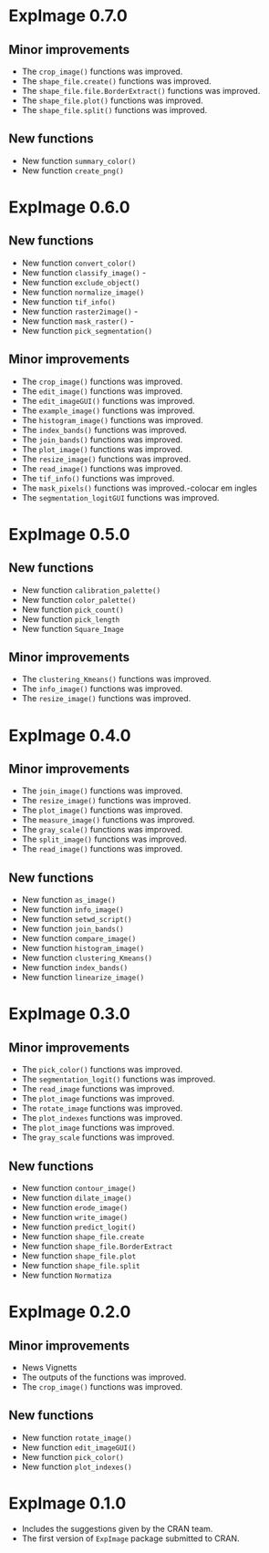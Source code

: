 # ExpImage 0.7.0
## Minor improvements
* The `crop_image()` functions was improved.
* The `shape_file.create()` functions was improved.
* The `shape_file.file.BorderExtract()` functions was improved.
* The `shape_file.plot()` functions was improved.
* The `shape_file.split()` functions was improved.

## New functions
* New function `summary_color()`
* New function `create_png()`


# ExpImage 0.6.0
## New functions
* New function `convert_color()`
* New function `classify_image()`  -
* New function `exclude_object()`  
* New function `normalize_image()`
* New function `tif_info()`  
* New function `raster2image()`  -
* New function `mask_raster()`    -
* New function `pick_segmentation()`
 

## Minor improvements
* The `crop_image()` functions was improved.
* The `edit_image()` functions was improved.
* The `edit_imageGUI()` functions was improved.
* The `example_image()` functions was improved.
* The `histogram_image()` functions was improved.
* The `index_bands()` functions was improved.   
* The `join_bands()` functions was improved.   
* The `plot_image()` functions was improved.   
* The `resize_image()` functions was improved.
* The `read_image()` functions was improved.
* The `tif_info()` functions was improved. 
* The `mask_pixels()` functions was improved.-colocar em ingles
* The `segmentation_logitGUI` functions was improved.

# ExpImage 0.5.0
## New functions
* New function `calibration_palette()`
* New function `color_palette()`
* New function `pick_count()`
* New function `pick_length`
* New function `Square_Image`

## Minor improvements
* The `clustering_Kmeans()` functions was improved.
* The `info_image()` functions was improved.
* The `resize_image()` functions was improved.

# ExpImage 0.4.0
## Minor improvements
* The `join_image()` functions was improved.
* The `resize_image()` functions was improved.
* The `plot_image()` functions was improved.
* The `measure_image()` functions was improved.
* The `gray_scale()` functions was improved.
* The `split_image()` functions was improved.
* The `read_image()` functions was improved.

## New functions
* New function `as_image()`
* New function `info_image()`
* New function `setwd_script()`
* New function `join_bands()`
* New function `compare_image()`
* New function `histogram_image()`
* New function `clustering_Kmeans()`
* New function `index_bands()`
* New function `linearize_image()`

# ExpImage 0.3.0
## Minor improvements
* The `pick_color()` functions was improved.
* The `segmentation_logit()` functions was improved.
* The `read_image` functions was improved.
* The `plot_image` functions was improved.
* The `rotate_image` functions was improved.
* The  `plot_indexes` functions was improved.
* The `plot_image` functions was improved.
* The `gray_scale` functions was improved.

## New functions
* New function `contour_image()`
* New function `dilate_image()`
* New function `erode_image()`
* New function `write_image()`
* New function `predict_logit()`
* New function `shape_file.create`
* New function `shape_file.BorderExtract`
* New function `shape_file.plot`
* New function `shape_file.split`
* New function `Normatiza`



# ExpImage 0.2.0
## Minor improvements
* News Vignetts
* The outputs of the functions was improved.
* The `crop_image()` functions was improved.

## New functions
* New function `rotate_image()`
* New function `edit_imageGUI()`
* New function `pick_color()`
* New function `plot_indexes()`

# ExpImage 0.1.0
* Includes the suggestions given by the CRAN team.
* The first version of `ExpImage` package submitted to CRAN.
